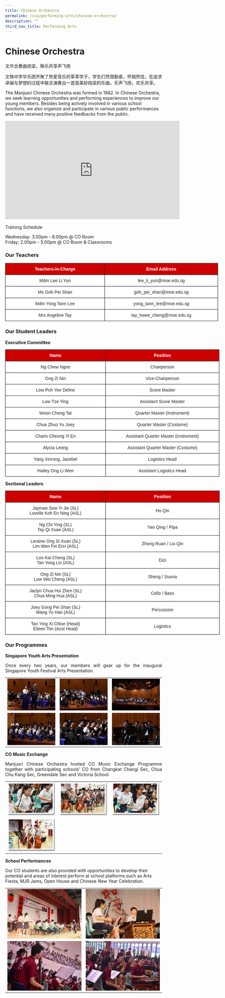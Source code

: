```yaml
---
title: Chinese Orchestra
permalink: /cca/performing-arts/chinese-orchestra/
description: ""
third_nav_title: Performing Arts
---
```

# **Chinese Orchestra**

文华合奏曲绕梁，殊乐共享声飞扬&nbsp;  

文殊中学华乐团齐聚了热爱音乐的莘莘学子，学生们凭借勤奋，怀揣热忱，在追求卓越与梦想的过程中联合演奏出一首首美妙绕梁的乐曲。乐声飞扬，欢乐共享。  

The Manjusri Chinese Orchestra was formed in 1982. In Chinese Orchestra, we seek learning opportunities and performing experiences to improve our young members. Besides being actively involved in various school functions, we also organize and participate in various public performances and have received many positive feedbacks from the public.  

<iframe allowfullscreen="" allow="accelerometer; autoplay; clipboard-write; encrypted-media; gyroscope; picture-in-picture; web-share" frameborder="0" title="YouTube video player" src="https://www.youtube.com/embed/vIJ8jiSN7sg" height="315" width="560"></iframe>

Training Schedule  

Wednesday: 3.00pm - 6.00pm @ CO Room   
Friday: 2.00pm - 5.00pm @ CO Room &amp; Classrooms

### **Our Teachers**


<style type="text/css">
.tg  {border-collapse:collapse;border-spacing:0;}
.tg td{border-color:black;border-style:solid;border-width:1px;font-family:Arial, sans-serif;font-size:14px;
  overflow:hidden;padding:10px 5px;word-break:normal;}
.tg th{border-color:black;border-style:solid;border-width:1px;font-family:Arial, sans-serif;font-size:14px;
  font-weight:normal;overflow:hidden;padding:10px 5px;word-break:normal;}
.tg .tg-xu5m{background-color:#C00;color:#FFF;font-weight:bold;text-align:center;vertical-align:top}
.tg .tg-a3j2{background-color:#FFF;color:#222;text-align:center;vertical-align:middle}
.tg .tg-lygy{background-color:#FFF;color:#222;text-align:center;vertical-align:top}
</style>
<table class="tg" style="undefined;table-layout: fixed; width: 684px">
<colgroup>
<col style="width: 320px">
<col style="width: 364px">
</colgroup>
<thead>
  <tr>
    <th class="tg-xu5m">Teachers-in-Charge</th>
    <th class="tg-xu5m">Email Address</th>
  </tr>
</thead>
<tbody>
  <tr>
    <td class="tg-a3j2"><span style="color:#222;background-color:transparent"> Mdm Lee Li Yun</span></td>
    <td class="tg-lygy">lee_li_yun@moe.edu.sg<span style="color:#222;background-color:transparent"> </span></td>
  </tr>
  <tr>
    <td class="tg-a3j2"><span style="color:#222;background-color:transparent">Ms Goh Pei Shan </span></td>
    <td class="tg-a3j2"><span style="color:#222;background-color:transparent">goh_pei_shan@moe.edu.sg </span></td>
  </tr>
  <tr>
    <td class="tg-a3j2"><span style="color:#222;background-color:transparent">Mdm Yong Tann Lee </span></td>
    <td class="tg-a3j2"><span style="color:#222;background-color:transparent">yong_tann_lee@moe.edu.sg </span></td>
  </tr>
  <tr>
    <td class="tg-a3j2"><span style="color:#222;background-color:transparent"> Mrs Angeline Tay</span></td>
    <td class="tg-a3j2"><span style="color:#222;background-color:transparent">tay_hwee_cheng@moe.edu.sg </span></td>
  </tr>
</tbody>
</table>


### **Our Student Leaders**

**Executive Committee**

<style type="text/css">
.tg  {border-collapse:collapse;border-spacing:0;}
.tg td{border-color:black;border-style:solid;border-width:1px;font-family:Arial, sans-serif;font-size:14px;
  overflow:hidden;padding:10px 5px;word-break:normal;}
.tg th{border-color:black;border-style:solid;border-width:1px;font-family:Arial, sans-serif;font-size:14px;
  font-weight:normal;overflow:hidden;padding:10px 5px;word-break:normal;}
.tg .tg-3lre{background-color:#FFF;color:#F00;text-align:center;vertical-align:top}
.tg .tg-xu5m{background-color:#C00;color:#FFF;font-weight:bold;text-align:center;vertical-align:top}
.tg .tg-a3j2{background-color:#FFF;color:#222;text-align:center;vertical-align:middle}
</style>
<table class="tg" style="undefined;table-layout: fixed; width: 700px">
<colgroup>
<col style="width: 322px">
<col style="width: 365px">
</colgroup>
<thead>
  <tr>
    <th class="tg-xu5m">Name</th>
    <th class="tg-xu5m">Position</th>
  </tr>
</thead>
<tbody>
  <tr>
    <td class="tg-a3j2"><span style="color:#222;background-color:transparent">Ng Chew Ngee</span></td>
    <td class="tg-a3j2"><span style="color:#222;background-color:transparent">Chairperson</span></td>
  </tr>
  <tr>
    <td class="tg-a3j2"><span style="color:#222;background-color:transparent">Ong Zi Nin</span></td>
    <td class="tg-a3j2"><span style="color:#222;background-color:transparent">Vice-Chairperson</span></td>
  </tr>
  <tr>
    <td class="tg-a3j2"><span style="color:#222;background-color:transparent">Low Poh Yee Deline</span></td>
    <td class="tg-a3j2"><span style="color:#222;background-color:transparent">Score Master</span></td>
  </tr>
  <tr>
    <td class="tg-a3j2"><span style="color:#222;background-color:transparent">Low Tze Ying</span></td>
    <td class="tg-a3j2"><span style="color:#222;background-color:transparent">Assistant Score Master</span></td>
  </tr>
  <tr>
    <td class="tg-a3j2"><span style="color:#222;background-color:transparent">Woon Cheng Tat</span></td>
    <td class="tg-a3j2"><span style="color:#222;background-color:transparent">Quarter Master (Instrument)</span></td>
  </tr>
  <tr>
    <td class="tg-a3j2"><span style="color:#222;background-color:transparent">Chua Zhuo Yu Joey</span><br></td>
    <td class="tg-a3j2"><span style="color:#222;background-color:transparent">Quarter Master (Costume) </span></td>
  </tr>
  <tr>
    <td class="tg-3lre"><span style="color:#222;background-color:transparent">Charis Cheong Yi En</span><br></td>
    <td class="tg-a3j2"><span style="color:#222;background-color:transparent">Assistant Quarter Master (Instrument) </span></td>
  </tr>
	  <tr>
    <td class="tg-3lre"><span style="color:#222;background-color:transparent">Alycia Leong</span><br></td>
    <td class="tg-a3j2"><span style="color:#222;background-color:transparent">Assistant Quarter Master (Costume) </span></td>
  </tr>
	  <tr>
    <td class="tg-3lre"><span style="color:#222;background-color:transparent">Yang Xinrong, Jazebel</span><br></td>
    <td class="tg-a3j2"><span style="color:#222;background-color:transparent">Logistics Head</span></td>
  </tr>
	  <tr>
    <td class="tg-3lre"><span style="color:#222;background-color:transparent">Hailey Ong Li Wen</span><br></td>
    <td class="tg-a3j2"><span style="color:#222;background-color:transparent">Assistant Logistics Head </span></td>
  </tr>
</tbody>
</table>

**Sectional Leaders**

<style type="text/css">
.tg  {border-collapse:collapse;border-spacing:0;}
.tg td{border-color:black;border-style:solid;border-width:1px;font-family:Arial, sans-serif;font-size:14px;
  overflow:hidden;padding:10px 5px;word-break:normal;}
.tg th{border-color:black;border-style:solid;border-width:1px;font-family:Arial, sans-serif;font-size:14px;
  font-weight:normal;overflow:hidden;padding:10px 5px;word-break:normal;}
.tg .tg-xu5m{background-color:#C00;color:#FFF;font-weight:bold;text-align:center;vertical-align:top}
.tg .tg-a3j2{background-color:#FFF;color:#222;text-align:center;vertical-align:middle}
.tg .tg-lygy{background-color:#FFF;color:#222;text-align:center;vertical-align:top}
</style>
<table class="tg" style="undefined;table-layout: fixed; width: 700px">
<colgroup>
<col style="width: 322px">
<col style="width: 366px">
</colgroup>
<thead>
  <tr>
    <th class="tg-xu5m">Name</th>
    <th class="tg-xu5m">Position</th>
  </tr>
</thead>
<tbody>
  <tr>
    <td class="tg-a3j2"><span style="color:#222;background-color:transparent">Jaymee Sow Yi Jie (SL)</span><br><span style="color:#222;background-color:transparent">Lovelle Koh En Ning (ASL)</span></td>
    <td class="tg-a3j2"><span style="color:#222;background-color:transparent">Hu Qin</span></td>
  </tr>
  <tr>
    <td class="tg-a3j2"><span style="color:#222;background-color:transparent">Ng Chi Ying (SL)</span><br><span style="color:#222;background-color:transparent">Tay Qi Xuan (ASL)</span></td>
    <td class="tg-a3j2"><span style="color:#222;background-color:transparent">Yan Qing / Pipa</span></td>
  </tr>
  <tr>
    <td class="tg-lygy">Leraine Ong Si Xuan (SL)<br>Lim Wen Fei Erin (ASL)</td>
    <td class="tg-a3j2"><span style="color:#222;background-color:transparent">Zhong Ruan / Liu Qin</span></td>
  </tr>
  <tr>
    <td class="tg-a3j2"><span style="color:#222;background-color:transparent">Loo Kai Cheng (SL)</span><br><span style="color:#222;background-color:transparent">Tan Yong Lin (ASL)</span></td>
    <td class="tg-a3j2"><span style="color:#222;background-color:transparent">Dizi</span></td>
  </tr>
  <tr>
    <td class="tg-a3j2"><span style="color:#222;background-color:transparent">Ong Zi Nin (SL)</span><br><span style="color:#222;background-color:transparent">Low Wei Cheng (ASL)</span></td>
    <td class="tg-a3j2"><span style="color:#222;background-color:transparent">Sheng / Suona</span></td>
  </tr>
  <tr>
    <td class="tg-a3j2"><span style="color:#222;background-color:transparent">Jaclyn Chua Hui Zhen (SL)</span><br><span style="color:#222;background-color:transparent">Chua Ming Hua (ASL)</span></td>
    <td class="tg-a3j2"><span style="color:#222;background-color:transparent">Cello / Bass</span></td>
  </tr>
  <tr>
    <td class="tg-a3j2"><span style="color:#222;background-color:transparent">Joey Gong Pei Shan (SL)</span><br><span style="color:#222;background-color:transparent">Wang Yu Han (ASL)</span></td>
    <td class="tg-a3j2"><span style="color:#222;background-color:transparent">Percussion</span></td>
  </tr>
  <tr>
    <td class="tg-a3j2"><span style="color:#222;background-color:transparent">Tan Ying Xi Chloe (Head)</span><br><span style="color:#222;background-color:transparent">Eileen Tim (Asst Head)</span></td>
    <td class="tg-a3j2"><span style="color:#222;background-color:transparent">Logistics</span></td>
  </tr>
</tbody>
</table>

### **Our Programmes**

**Singapore Youth Arts Presentation**

<p style="text-align: justify;">Once every two years, our members will gear up for the inaugural Singapore Youth Festival Arts Presentation.</p>


|   |   |   |
|:---:|:---:|:---:|
| ![](/images/Cca/Chinese%20Orchestra/SYF%201.jpg)   | ![](/images/Cca/Chinese%20Orchestra/SYF%202.jpg)  | ![](/images/Cca/Chinese%20Orchestra/SYF3.jpg)  |
|  ![](/images/Cca/Chinese%20Orchestra/SYF4.jpg)  |![](/images/Cca/Chinese%20Orchestra/SYF%205.jpg)   | ![](/images/Cca/Chinese%20Orchestra/SYF6.jpg)  |


**CO Music Exchange**

<p style="text-align: justify;">Manjusri Chinese Orchestra hosted CO Music Exchange Programme together with participating schools’ CO from Changkat Changi Sec, Chua Chu Kang Sec, Greendale Sec and Victoria School.</p>

|   |   |   |
|:---:|:---:|:---:|
| ![](/images/Cca/Chinese%20Orchestra/co05.png)  |   ![](/images/Cca/Chinese%20Orchestra/co06.png)  |  ![](/images/Cca/Chinese%20Orchestra/co07.png)  |
|   ![](/images/Cca/Chinese%20Orchestra/co08.png)  |   |   |


**School Performances**  
  

Our CO students are also provided with opportunities to develop their potential and areas of interest perform at school platforms such as Arts Fiesta, MJR Jams, Open House and Chinese New Year Celebration.


|   |   | 
|:---:|:---:|
|  	    ![](/images/Cca/Chinese%20Orchestra/School%20Performances%202.jpg) 	  |  ![](/images/Cca/Chinese%20Orchestra/School%20Performances%203.jpg) 	   |
|   	    ![](/images/Cca/Chinese%20Orchestra/School%20Performances%205.jpg) 	 |  ![](/images/Cca/Chinese%20Orchestra/School%20Performances%206.jpg) 	  |